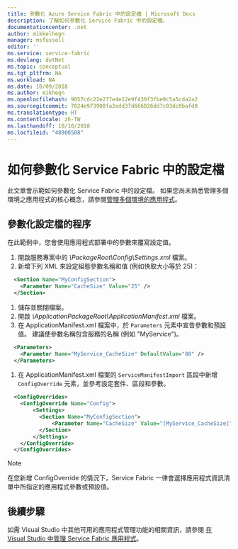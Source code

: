 ```yaml
---
title: 參數化 Azure Service Fabric 中的設定檔 | Microsoft Docs
description: 了解如何參數化 Service Fabric 中的設定檔。
documentationcenter: .net
author: mikkelhegn
manager: msfussell
editor: ''
ms.service: service-fabric
ms.devlang: dotNet
ms.topic: conceptual
ms.tgt_pltfrm: NA
ms.workload: NA
ms.date: 10/09/2018
ms.author: mikhegn
ms.openlocfilehash: 9057cdc22e277e4e12e9f439f3fbe0c5a5cda2a2
ms.sourcegitcommit: 7824e973908fa2edd37d666026dd7c03dc0bafd0
ms.translationtype: HT
ms.contentlocale: zh-TW
ms.lasthandoff: 10/10/2018
ms.locfileid: "48900508"
---
```

# <a name="how-to-parameterize-configuration-files-in-service-fabric"></a>如何參數化 Service Fabric 中的設定檔

此文章會示範如何參數化 Service Fabric 中的設定檔。  如果您尚未熟悉管理多個環境之應用程式的核心概念，請參閱[管理多個環境的應用程式](service-fabric-manage-multiple-environment-app-configuration.md)。

## <a name="procedure-for-parameterizing-configuration-files"></a>參數化設定檔的程序

在此範例中，您會使用應用程式部署中的參數來覆寫設定值。

1. 開啟服務專案中的 *<MyService>\PackageRoot\Config\Settings.xml* 檔案。
1. 新增下列 XML 來設定組態參數名稱和值 (例如快取大小等於 25)：

  ```xml
    <Section Name="MyConfigSection">
      <Parameter Name="CacheSize" Value="25" />
    </Section>
  ```

1. 儲存並關閉檔案。
1. 開啟 *<MyApplication>\ApplicationPackageRoot\ApplicationManifest.xml* 檔案。
1. 在 ApplicationManifest.xml 檔案中，於 `Parameters` 元素中宣告參數和預設值。  建議使參數名稱包含服務的名稱 (例如 "MyService")。

  ```xml
    <Parameters>
      <Parameter Name="MyService_CacheSize" DefaultValue="80" />
    </Parameters>
  ```
1. 在 ApplicationManifest.xml 檔案的 `ServiceManifestImport` 區段中新增 `ConfigOverride` 元素，並參考設定套件、區段和參數。

  ```xml
    <ConfigOverrides>
      <ConfigOverride Name="Config">
          <Settings>
            <Section Name="MyConfigSection">
                <Parameter Name="CacheSize" Value="[MyService_CacheSize]" />
            </Section>
          </Settings>
      </ConfigOverride>
    </ConfigOverrides>
  ```

> [!NOTE]
> 在您新增 ConfigOverride 的情況下，Service Fabric 一律會選擇應用程式資訊清單中所指定的應用程式參數或預設值。
>
>

## <a name="next-steps"></a>後續步驟
如需 Visual Studio 中其他可用的應用程式管理功能的相關資訊，請參閱 [在 Visual Studio 中管理 Service Fabric 應用程式](service-fabric-manage-application-in-visual-studio.md)。